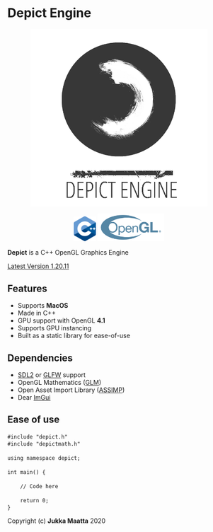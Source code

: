 # Depict Engine
<p align="center">
    <img src="./docs/logo.png" alt="Depict" width="400"/>
</p>
<p align="center">
    <img src="./docs/cpp.png" alt="C++" width="50"/>
    <img src="./docs/opengl.svg" alt="OpenGL" width="150"/>
</p>



**Depict** is a  C++ OpenGL Graphics Engine

[Latest Version 1.20.11](https://github.com/jsmaatta/Depict)

Features
--------
- Supports **MacOS**
- Made in C++
- GPU support with OpenGL **4.1**
- Supports GPU instancing
- Built as a static library for ease-of-use

Dependencies
------------
- [SDL2](https://www.libsdl.org/) or [GLFW](https://github.com/glfw/glfw) support
- OpenGL Mathematics ([GLM](https://github.com/g-truc/glm))
- Open Asset Import Library ([ASSIMP](https://github.com/assimp/assimp))
- Dear [ImGui](https://github.com/ocornut/imgui)

Ease of use
-----------

```
#include "depict.h"
#include "depictmath.h"

using namespace depict;

int main() {

    // Code here

    return 0;
}
```

Copyright (c) **Jukka Maatta** 2020
